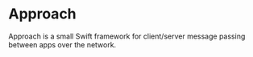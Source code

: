 # Approach
Approach is a small Swift framework for client/server message passing between apps over the network.
